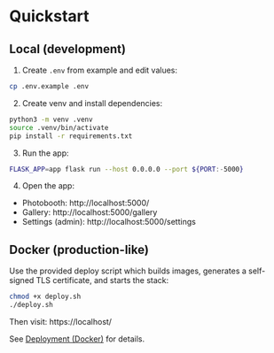 # Quickstart

## Local (development)

1. Create `.env` from example and edit values:
```bash
cp .env.example .env
```

2. Create venv and install dependencies:
```bash
python3 -m venv .venv
source .venv/bin/activate
pip install -r requirements.txt
```

3. Run the app:
```bash
FLASK_APP=app flask run --host 0.0.0.0 --port ${PORT:-5000}
```

4. Open the app:
- Photobooth: http://localhost:5000/
- Gallery: http://localhost:5000/gallery
- Settings (admin): http://localhost:5000/settings

## Docker (production-like)

Use the provided deploy script which builds images, generates a self-signed TLS certificate, and starts the stack:
```bash
chmod +x deploy.sh
./deploy.sh
```
Then visit: https://localhost/

See [Deployment (Docker)](./deployment_docker.md) for details.
